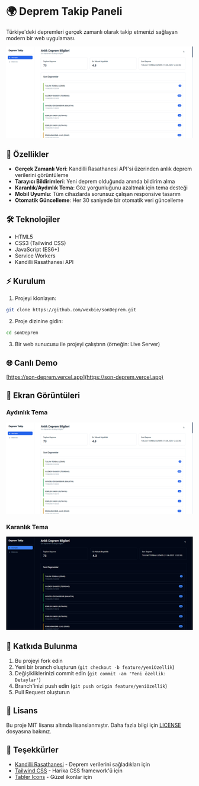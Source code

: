 # 🌍 Deprem Takip Paneli

Türkiye'deki depremleri gerçek zamanlı olarak takip etmenizi sağlayan modern bir web uygulaması.

![Deprem Takip](acikTema.png)

## 🚀 Özellikler

- **Gerçek Zamanlı Veri**: Kandilli Rasathanesi API'si üzerinden anlık deprem verilerini görüntüleme
- **Tarayıcı Bildirimleri**: Yeni deprem olduğunda anında bildirim alma
- **Karanlık/Aydınlık Tema**: Göz yorgunluğunu azaltmak için tema desteği
- **Mobil Uyumlu**: Tüm cihazlarda sorunsuz çalışan responsive tasarım
- **Otomatik Güncelleme**: Her 30 saniyede bir otomatik veri güncelleme

## 🛠️ Teknolojiler

- HTML5
- CSS3 (Tailwind CSS)
- JavaScript (ES6+)
- Service Workers
- Kandilli Rasathanesi API

## ⚡ Kurulum

1. Projeyi klonlayın:
```bash
git clone https://github.com/wexbie/sonDeprem.git
```

2. Proje dizinine gidin:
```bash
cd sonDeprem
```

3. Bir web sunucusu ile projeyi çalıştırın (örneğin: Live Server)

## 🌐 Canlı Demo

[https://son-deprem.vercel.app](https://son-deprem.vercel.app)

## 📱 Ekran Görüntüleri

### Aydınlık Tema
![Aydınlık Tema](acikTema.png)

### Karanlık Tema
![Karanlık Tema](koyuTema.png)

## 🤝 Katkıda Bulunma

1. Bu projeyi fork edin
2. Yeni bir branch oluşturun (`git checkout -b feature/yeniOzellik`)
3. Değişikliklerinizi commit edin (`git commit -am 'Yeni özellik: Detaylar'`)
4. Branch'inizi push edin (`git push origin feature/yeniOzellik`)
5. Pull Request oluşturun

## 📝 Lisans

Bu proje MIT lisansı altında lisanslanmıştır. Daha fazla bilgi için [LICENSE](LICENSE) dosyasına bakınız.

## 🙏 Teşekkürler

- [Kandilli Rasathanesi](http://www.koeri.boun.edu.tr/new/) - Deprem verilerini sağladıkları için
- [Tailwind CSS](https://tailwindcss.com/) - Harika CSS framework'ü için
- [Tabler Icons](https://tabler-icons.io/) - Güzel ikonlar için 

